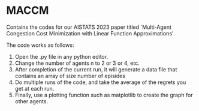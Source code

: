 # MACCM
Contains the codes for our AISTATS 2023 paper titled `Multi-Agent Congestion Cost Minimization with Linear Function Approximations'

The code works as follows:

1) Open the .py file in any python editor. 
2) Change the number of agents n to 2 or 3 or 4, etc. 
3) After completion of the current run, it will generate a data file that contains an array of size number of episides
4) Do multiple runs of the code, and take the average of the regrets you get at each run.
5) Finally, use a plotting function such as matplotlib to create the  graph for other agents.
